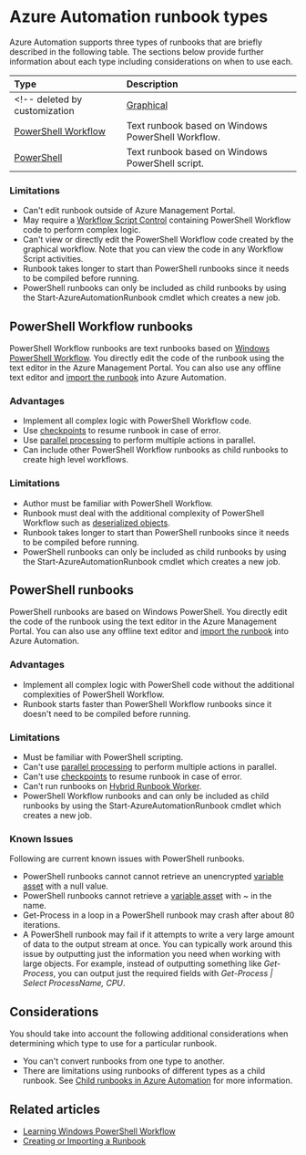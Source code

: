 <properties 
   pageTitle="Azure Automation Runbook Types"
   description="Describes the difference types of runbooks that you can use in Azure Automation and considerations that you should take into account when determining which type to use. "
   services="automation"
   documentationCenter=""
   authors="bwren"
   manager="stevenka"
   editor="tysonn" />
<tags
	ms.service="automation"
	ms.date="09/24/2015"
	wacn.date=""/>

# Azure Automation runbook types

Azure Automation supports three types of runbooks that are  briefly described in the following table.  The sections below provide further information about each type including considerations on when to use each.


| Type |  Description |
|:---|:---|
<!-- deleted by customization | [Graphical](#graphical-runbooks) | Based on Windows PowerShell Workflow and created and edited completely in graphical editor in Azure Management Portal. | -->
| [PowerShell Workflow](#powershell-workflow-runbooks) | Text runbook based on Windows PowerShell Workflow. |
| [PowerShell](#powershell-runbooks) | Text runbook based on Windows PowerShell script. |
<!-- deleted by customization

## Graphical runbooks

[Graphical runbooks](automation-runbook-types#graphical-runbooks) are created and edited with the graphical editor in the Azure Management Portal.  You can export them to a file and then import them into another automation account, but you cannot create or edit them with another tool.  Graphical runbooks generate PowerShell Workflow code, but you can't directly view or modify the code. Graphical runbooks cannot be converted to one of the [text formats](automation-runbook-types), nor can a text runbook be converted to graphical format.

### Advantages

- Create runbooks with minimal knowledge of [PowerShell Workflow](automation-powershell-workflow).
- Visually represent management processes.
- Use [checkpoints](automation-powershell-workflow#checkpoints) to resume runbook in case of error.
- Use [parallel processing](automation-powershell-workflow#parallel-processing) to perform mulitple activities in parallel.
- Can include other Graphical runbooks and PowerShell Workflow runbooks as child runbooks to create high level workflows.
-->


### Limitations

- Can't edit runbook outside of Azure Management Portal.
- May require a [Workflow Script Control](automation-powershell-workflow#activities) containing PowerShell Workflow code to perform complex logic.
- Can't view or directly edit the PowerShell Workflow code created by the graphical workflow.  Note that you can view the code in any Workflow Script activities.
- Runbook takes longer to start than PowerShell runbooks since it needs to be compiled before running.
- PowerShell runbooks can only be included as child runbooks by using the Start-AzureAutomationRunbook cmdlet which creates a new job.


## PowerShell Workflow runbooks

PowerShell Workflow runbooks are text runbooks based on [Windows PowerShell Workflow](automation-powershell-workflow).  You directly edit the code of the runbook using the text editor in the Azure Management Portal.  You can also use any offline text editor and [import the runbook](http://msdn.microsoft.com/zh-cn/library/azure/dn643637.aspx) into Azure Automation.

### Advantages

- Implement all complex logic with PowerShell Workflow code.
- Use [checkpoints](automation-powershell-workflow#checkpoints) to resume runbook in case of error.
- Use [parallel processing](automation-powershell-workflow#parallel-processing) to perform multiple actions in parallel.
- Can include other <!-- deleted by customization Graphical runbooks and -->PowerShell Workflow runbooks as child runbooks to create high level workflows.


### Limitations

- Author must be familiar with PowerShell Workflow.
- Runbook must deal with the additional complexity of PowerShell Workflow such as [deserialized objects](automation-powershell-workflow#code-changes).
- Runbook takes longer to start than PowerShell runbooks since it needs to be compiled before running.
- PowerShell runbooks can only be included as child runbooks by using the Start-AzureAutomationRunbook cmdlet which creates a new job.


## PowerShell runbooks

PowerShell runbooks are based on Windows PowerShell.  You directly edit the code of the runbook using the text editor in the Azure Management Portal.  You can also use any offline text editor and [import the runbook](http://msdn.microsoft.com/zh-cn/library/azure/dn643637.aspx) into Azure Automation.

### Advantages

- Implement all complex logic with PowerShell code without the additional complexities of PowerShell Workflow. 
- Runbook starts faster than <!-- deleted by customization Graphical or -->PowerShell Workflow runbooks since it doesn't need to be compiled before running.

### Limitations

- Must be familiar with PowerShell scripting.
- Can't use [parallel processing](automation-powershell-workflow#parallel-processing) to perform multiple actions in parallel.
- Can't use [checkpoints](automation-powershell-workflow#checkpoints) to resume runbook in case of error.
- Can't run runbooks on [Hybrid Runbook Worker](automation-hybrid-runbook-worker).
- PowerShell Workflow runbooks and <!-- deleted by customization Graphical runbooks -->can only be included as child runbooks by using the Start-AzureAutomationRunbook cmdlet which creates a new job.

### Known Issues
Following are current known issues with PowerShell runbooks.

- PowerShell runbooks cannot cannot retrieve an unencrypted [variable asset](automation-variables) with a null value.
- PowerShell runbooks cannot retrieve a [variable asset](automation-variables) with *~* in the name.
- Get-Process in a loop in a PowerShell runbook may crash after about 80 iterations. 
- A PowerShell runbook may fail if it attempts to write a very large amount of data to the output stream at once.   You can typically work around this issue by outputting just the information you need when working with large objects.  For example, instead of outputting something like *Get-Process*, you can output just the required fields with *Get-Process | Select ProcessName, CPU*.

## Considerations

You should take into account the following additional considerations when determining which type to use for a particular runbook.

- You can't convert runbooks from one type to another.
- There are limitations using runbooks of different types as a child runbook.  See [Child runbooks in Azure Automation](automation-child-runbooks) for more information.



  
## Related articles

<!-- deleted by customization
- [Graphical authoring in Azure Automation](automation-graphical-authoring-intro)
-->
- [Learning Windows PowerShell Workflow](automation-powershell-workflow)
- [Creating or Importing a Runbook](http://msdn.microsoft.com/zh-cn/library/azure/dn643637.aspx)


